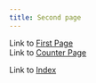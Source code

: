 ```yaml
---
title: Second page
---
```


Link to [First Page](./first)  
Link to [Counter Page](../counter)

Link to [Index](/)
